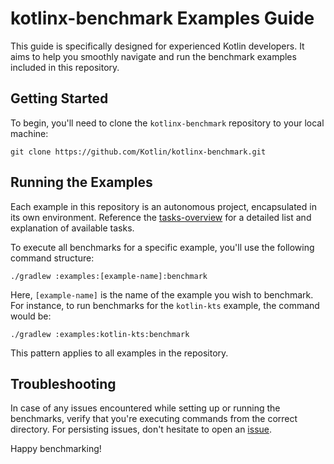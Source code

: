 # kotlinx-benchmark Examples Guide

This guide is specifically designed for experienced Kotlin developers. It aims to help you smoothly navigate and run the benchmark examples included in this repository.

## Getting Started

To begin, you'll need to clone the `kotlinx-benchmark` repository to your local machine:

```
git clone https://github.com/Kotlin/kotlinx-benchmark.git
```

## Running the Examples

Each example in this repository is an autonomous project, encapsulated in its own environment. Reference the [tasks-overview](../docs/tasks-overview.md) for a detailed list and explanation of available tasks.

To execute all benchmarks for a specific example, you'll use the following command structure:

```
./gradlew :examples:[example-name]:benchmark
```

Here, `[example-name]` is the name of the example you wish to benchmark. For instance, to run benchmarks for the `kotlin-kts` example, the command would be:

```
./gradlew :examples:kotlin-kts:benchmark
```

This pattern applies to all examples in the repository.

## Troubleshooting

In case of any issues encountered while setting up or running the benchmarks, verify that you're executing commands from the correct directory. For persisting issues, don't hesitate to open an [issue](https://github.com/Kotlin/kotlinx-benchmark/issues).

Happy benchmarking!
